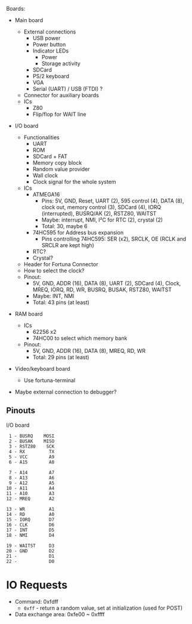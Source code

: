 Boards:

 - Main board
   - External connections
     - USB power
     - Power button
     - Indicator LEDs
       - Power
       - Storage activity
     - SDCard
     - PS/2 keyboard
     - VGA
     - Serial (UART) / USB (FTDI) ?
   - Connector for auxiliary boards
   - ICs
     - Z80
     - Flip/flop for WAIT line
     
 - I/O board
   - Functionalities
     - UART
     - ROM
     - SDCard + FAT
     - Memory copy block
     - Random value provider
     - Wall clock
     - Clock signal for the whole system
   - ICs
     - ATMEGA16
       - Pins: 5V, GND, Reset, UART (2), 595 control (4), DATA (8), clock out, memory control (3), SDCard (4), IORQ (interrupted), BUSRQ/AK (2), RSTZ80, WAITST
       - Maybe: interrupt, NMI, I²C for RTC (2), crystal (2)
       - Total: 30, maybe 6
     - 74HC595 for Address bus expansion
       - Pins controlling 74HC595: SER (x2), SRCLK, OE (RCLK and SRCLR are kept high)
     - RTC?
     - Crystal?
   - Header for Fortuna Connector
   - How to select the clock?
   - Pinout: 
     - 5V, GND, ADDR (16), DATA (8), UART (2), SDCard (4), Clock, MREQ, IORQ, RD, WR, BUSRQ, BUSAK, RSTZ80, WAITST
     - Maybe: INT, NMI
     - Total: 43 pins (at least)

 - RAM board
   - ICs
     - 62256 x2
     - 74HC00 to select which memory bank
   - Pinout:
     - 5V, GND, ADDR (16), DATA (8), MREQ, RD, WR
     - Total: 29 pins (at least)
 
 - Video/keyboard board
   - Use fortuna-terminal

 - Maybe external connection to debugger?

## Pinouts

I/O board

```
 1 - BUSRQ    MOSI
 2 - BUSAK    MISO
 3 - RSTZ80    SCK
 4 - RX         TX
 5 - VCC        A9
 6 - A15        A8

 7 - A14        A7
 8 - A13        A6
 9 - A12        A5
10 - A11        A4
11 - A10        A3
12 - MREQ       A2

13 - WR         A1
14 - RD         A0
15 - IORQ       D7
16 - CLK        D6
17 - INT        D5
18 - NMI        D4

19 - WAITST     D3
20 - GND        D2
21 -            D1
22 -            D0
```

# IO Requests

- Command: 0xfdff
  - `0xff` - return a random value, set at initialization (used for POST)
- Data exchange area: 0xfe00 ~ 0xffff
